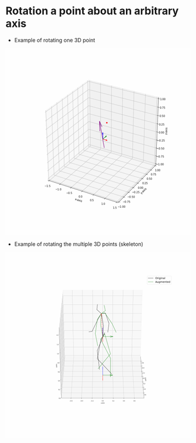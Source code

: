 # Rotation a point about an arbitrary axis

* Example of rotating one 3D point 
<img src='image/one_point_rot.gif' />

* Example of rotating the multiple 3D points (skeleton) 
<img src='image/anigif.gif' />
